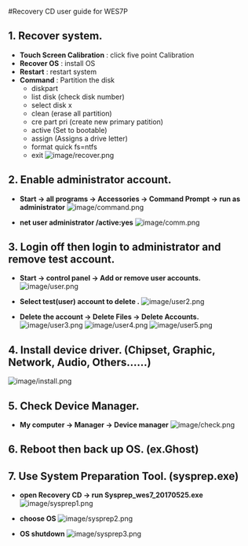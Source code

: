 #Recovery CD user guide for WES7P
## 1. Recover system.
* **Touch Screen Calibration** : click five point Calibration
* **Recover OS** : install OS
* **Restart** : restart system
* **Command** : Partition the disk 
	*	diskpart
	*	list disk (check disk number)
	*	select disk x
	*	clean (erase all partition)
	*	cre part pri (create new primary patition)
	*	active (Set to bootable)
	*	assign (Assigns a drive letter)
	*	format quick fs=ntfs
	*	exit
![image/recover.png](image/recover.png)

## 2. Enable administrator account.
* **Start → all programs → Accessories → Command Prompt → run as administrator**
![image/command.png](image/command.png)

* **net user administrator /active:yes**
![image/comm.png](image/comm.png)

## 3. Login off then login to administrator and remove test account.
* **Start → control panel → Add or remove user accounts.**
![image/user.png](image/user.png)

* **Select test(user) account to delete .**
![image/user2.png](image/user2.png)

* **Delete the account → Delete Files → Delete Accounts.**
![image/user3.png](image/user3.png)
![image/user4.png](image/user4.png)
![image/user5.png](image/user5.png)

## 4. Install device driver. (Chipset, Graphic, Network, Audio, Others……)
![image/install.png](image/install.png)

## 5. Check Device Manager.
* **My computer → Manager → Device manager**
![image/check.png](image/check.png)

## 6. Reboot then back up OS. (ex.Ghost)
## 7. Use System Preparation Tool. (sysprep.exe)
* **open Recovery CD → run Sysprep_wes7_20170525.exe**
![image/sysprep1.png](image/sysprep1.png)

* **choose OS**
![image/sysprep2.png](image/sysprep2.png)

* **OS shutdown**
![image/sysprep3.png](image/sysprep3.png)


